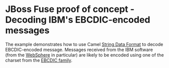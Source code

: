JBoss Fuse proof of concept - Decoding IBM's EBCDIC-encoded messages
=========

The example demonstrates how to use Camel [String Data Format](http://camel.apache.org/string.html) to decode
EBCDIC-encoded message. Messages received from the IBM software (from the
[WebSphere](http://en.wikipedia.org/wiki/IBM_WebSphere_Application_Server) in particular) are likely to be
encoded using one of the charset from the [EBCDIC family](http://pl.wikipedia.org/wiki/EBCDIC).

